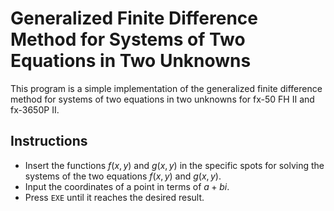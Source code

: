 # Generalized Finite Difference Method for Systems of Two Equations in Two Unknowns

This program is a simple implementation of the generalized finite difference method for systems of two equations in two unknowns for fx-50 FH II and fx-3650P II.

## Instructions

- Insert the functions $f(x,y)$ and $g(x,y)$ in the specific spots for solving the systems of the two equations $f(x,y)$ and $g(x,y)$.
- Input the coordinates of a point in terms of $a+bi$.
- Press `EXE` until it reaches the desired result.
